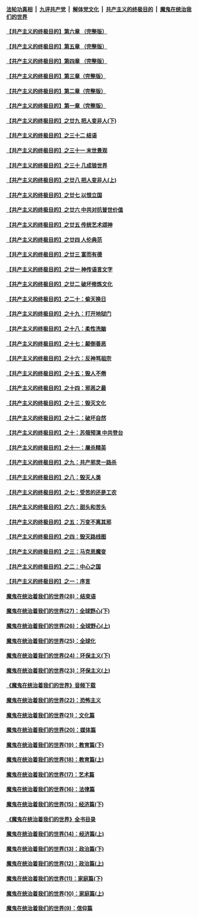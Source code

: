 ####  [法轮功真相](../../../../basic/blob/master/README.md?t=03111302) &nbsp;|&nbsp; [九评共产党](../../../../9ping.md/blob/master/README.md?t=03111302) &nbsp;|&nbsp; [解体党文化](../../../../jtdwh.md/blob/master/README.md?t=03111302)  &nbsp;|&nbsp; [共产主义的终极目的](../../../../gczydzjmd.md/blob/master/README.md?t=03111302) &nbsp;|&nbsp; [魔鬼在统治我们的世界](../../../../mgztzwmdsj.md/blob/master/README.md?t=03111302) 

#### [【共产主义的终极目的】第六章 （完整版）](../pages/nsc422/n11428913.md?t=03111302) 

#### [【共产主义的终极目的】第五章 （完整版）](../pages/nsc422/n11428912.md?t=03111302) 

#### [【共产主义的终极目的】第四章 （完整版）](../pages/nsc422/n11428907.md?t=03111302) 

#### [【共产主义的终极目的】第三章（完整版）](../pages/nsc422/n11428848.md?t=03111302) 

#### [【共产主义的终极目的】第二章（完整版）](../pages/nsc422/n11428831.md?t=03111302) 

#### [【共产主义的终极目的】第一章（完整版）](../pages/nsc422/n11417651.md?t=03111302) 

#### [【共产主义的终极目的】之廿九 把人变非人(下)](../pages/nsc422/n11344140.md?t=03111302) 

#### [【共产主义的终极目的】之三十二 结语](../pages/nsc422/n11360535.md?t=03111302) 

#### [【共产主义的终极目的】之三十一 末世景观](../pages/nsc422/n11351129.md?t=03111302) 

#### [【共产主义的终极目的】之三十 几成狼世界](../pages/nsc422/n11348280.md?t=03111302) 

#### [【共产主义的终极目的】之廿八 把人变非人(上)](../pages/nsc422/n11340492.md?t=03111302) 

#### [【共产主义的终极目的】之廿七 以恨立国](../pages/nsc422/n11336944.md?t=03111302) 

#### [【共产主义的终极目的】之廿六 中共对抗普世价值](../pages/nsc422/n11324785.md?t=03111302) 

#### [【共产主义的终极目的】之廿五 传统艺术颂神](../pages/nsc422/n11296396.md?t=03111302) 

#### [【共产主义的终极目的】之廿四 人伦典范](../pages/nsc422/n11296397.md?t=03111302) 

#### [【共产主义的终极目的】之廿三 富而有德](../pages/nsc422/n11283598.md?t=03111302) 

#### [【共产主义的终极目的】之廿一 神传语言文字](../pages/nsc422/n11263265.md?t=03111302) 

#### [【共产主义的终极目的】之廿二 破坏修炼文化](../pages/nsc422/n11245728.md?t=03111302) 

#### [【共产主义的终极目的】之二十：偷天换日](../pages/nsc422/n11238846.md?t=03111302) 

#### [【共产主义的终极目的】之十九：打开地狱门](../pages/nsc422/n11206376.md?t=03111302) 

#### [【共产主义的终极目的】之十八：柔性洗脑](../pages/nsc422/n11199994.md?t=03111302) 

#### [【共产主义的终极目的】之十七：颠倒善恶](../pages/nsc422/n11179782.md?t=03111302) 

#### [【共产主义的终极目的】之十六：反神骂祖宗](../pages/nsc422/n11166798.md?t=03111302) 

#### [【共产主义的终极目的】之十五：毁人不倦](../pages/nsc422/n11166792.md?t=03111302) 

#### [【共产主义的终极目的】之十四：邪恶之最](../pages/nsc422/n11150249.md?t=03111302) 

#### [【共产主义的终极目的】之十三：毁灭文化](../pages/nsc422/n11135227.md?t=03111302) 

#### [【共产主义的终极目的】之十二：破坏自然](../pages/nsc422/n11135214.md?t=03111302) 

#### [【共产主义的终极目的】之十：苏俄预演 中共登台](../pages/nsc422/n11118424.md?t=03111302) 

#### [【共产主义的终极目的】之十一：屠杀精英](../pages/nsc422/n11118442.md?t=03111302) 

#### [【共产主义的终极目的】之九：共产邪灵一路杀](../pages/nsc422/n11114139.md?t=03111302) 

#### [【共产主义的终极目的】之八：毁灭人类](../pages/nsc422/n11108503.md?t=03111302) 

#### [【共产主义的终极目的】之七：受苦的还是工农](../pages/nsc422/n11101809.md?t=03111302) 

#### [【共产主义的终极目的】之六：甜头和苦头](../pages/nsc422/n11096971.md?t=03111302) 

#### [【共产主义的终极目的】之五：万变不离其邪](../pages/nsc422/n11091285.md?t=03111302) 

#### [【共产主义的终极目的】之四：毁灭路线图](../pages/nsc422/n11086284.md?t=03111302) 

#### [【共产主义的终极目的】之三：马克思魔变](../pages/nsc422/n11061941.md?t=03111302) 

#### [【共产主义的终极目的】之二：中心之国](../pages/nsc422/n11047728.md?t=03111302) 

#### [【共产主义的终极目的】之一：序言](../pages/nsc422/n11086077.md?t=03111302) 

#### [魔鬼在统治着我们的世界(28)：结束语](../pages/nsc422/n10936246.md?t=03111302) 

#### [魔鬼在统治着我们的世界(27)：全球野心(下)](../pages/nsc422/n10928319.md?t=03111302) 

#### [魔鬼在统治着我们的世界(26)：全球野心(上)](../pages/nsc422/n10900318.md?t=03111302) 

#### [魔鬼在统治着我们的世界(25)：全球化](../pages/nsc422/n10788205.md?t=03111302) 

#### [魔鬼在统治着我们的世界(24)：环保主义(下)](../pages/nsc422/n10695307.md?t=03111302) 

#### [魔鬼在统治着我们的世界(23)：环保主义(上)](../pages/nsc422/n10688613.md?t=03111302) 

#### [《魔鬼在统治着我们的世界》音频下载](../pages/nsc422/n10635553.md?t=03111302) 

#### [魔鬼在统治着我们的世界(22)：恐怖主义](../pages/nsc422/n10614727.md?t=03111302) 

#### [魔鬼在统治着我们的世界(21)：文化篇](../pages/nsc422/n10597706.md?t=03111302) 

#### [魔鬼在统治着我们的世界(20)：媒体篇](../pages/nsc422/n10586579.md?t=03111302) 

#### [魔鬼在统治着我们的世界(19)：教育篇(下)](../pages/nsc422/n10564808.md?t=03111302) 

#### [魔鬼在统治着我们的世界(18)：教育篇(上)](../pages/nsc422/n10526970.md?t=03111302) 

#### [魔鬼在统治着我们的世界(17)：艺术篇](../pages/nsc422/n10499093.md?t=03111302) 

#### [魔鬼在统治着我们的世界(16)：法律篇](../pages/nsc422/n10485969.md?t=03111302) 

#### [魔鬼在统治着我们的世界(15)：经济篇(下)](../pages/nsc422/n10469975.md?t=03111302) 

#### [《魔鬼在统治着我们的世界》全书目录](../pages/nsc422/n10464261.md?t=03111302) 

#### [魔鬼在统治着我们的世界(14)：经济篇(上)](../pages/nsc422/n10457370.md?t=03111302) 

#### [魔鬼在统治着我们的世界(13)：政治篇(下)](../pages/nsc422/n10448270.md?t=03111302) 

#### [魔鬼在统治着我们的世界(12)：政治篇(上)](../pages/nsc422/n10444576.md?t=03111302) 

#### [魔鬼在统治着我们的世界(11)：家庭篇(下)](../pages/nsc422/n10440961.md?t=03111302) 

#### [魔鬼在统治着我们的世界(10)：家庭篇(上)](../pages/nsc422/n10435448.md?t=03111302) 

#### [魔鬼在统治着我们的世界(9)：信仰篇](../pages/nsc422/n10432159.md?t=03111302) 

